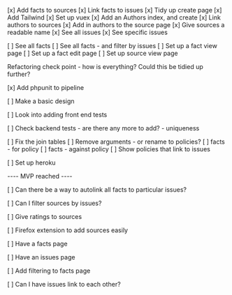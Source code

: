 [x] Add facts to sources
[x] Link facts to issues
[x] Tidy up create page
[x] Add Tailwind
[x] Set up vuex
[x] Add an Authors index, and create
[x] Link authors to sources
[x] Add in authors to the source page
[x] Give sources a readable name
[x] See all issues
[x] See specific issues

[ ] See all facts
[ ] See all facts - and filter by issues
[ ] Set up a fact view page
[ ] Set up a fact edit page
[ ] Set up source view page

Refactoring check point - how is everything? Could this be tidied up further?

[x] Add phpunit to pipeline

[ ] Make a basic design

[ ] Look into adding front end tests

[ ] Check backend tests - are there any more to add? - uniqueness

[ ] Fix the join tables
[ ] Remove arguments - or rename to policies?
[ ] facts - for policy
[ ] facts - against policy
[ ] Show policies that link to issues

[ ] Set up heroku

---- MVP reached ----

[ ] Can there be a way to autolink all facts to particular issues?

[ ] Can I filter sources by issues?

[ ] Give ratings to sources

[ ] Firefox extension to add sources easily

[ ] Have a facts page

[ ] Have an issues page

[ ] Add filtering to facts page

[ ] Can I have issues link to each other?
